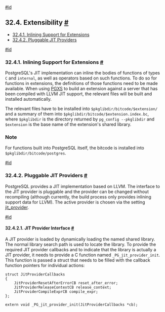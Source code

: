 [#id](#JIT-EXTENSIBILITY)

## 32.4. Extensibility [#](#JIT-EXTENSIBILITY)

- [32.4.1. Inlining Support for Extensions](jit-extensibility#JIT-EXTENSIBILITY-BITCODE)
- [32.4.2. Pluggable JIT Providers](jit-extensibility#JIT-PLUGGABLE)

[#id](#JIT-EXTENSIBILITY-BITCODE)

### 32.4.1. Inlining Support for Extensions [#](#JIT-EXTENSIBILITY-BITCODE)

PostgreSQL's JIT implementation can inline the bodies of functions of types `C` and `internal`, as well as operators based on such functions. To do so for functions in extensions, the definitions of those functions need to be made available. When using [PGXS](extend-pgxs) to build an extension against a server that has been compiled with LLVM JIT support, the relevant files will be built and installed automatically.

The relevant files have to be installed into `$pkglibdir/bitcode/$extension/` and a summary of them into `$pkglibdir/bitcode/$extension.index.bc`, where `$pkglibdir` is the directory returned by `pg_config --pkglibdir` and `$extension` is the base name of the extension's shared library.

### Note

For functions built into PostgreSQL itself, the bitcode is installed into `$pkglibdir/bitcode/postgres`.

[#id](#JIT-PLUGGABLE)

### 32.4.2. Pluggable JIT Providers [#](#JIT-PLUGGABLE)

PostgreSQL provides a JIT implementation based on LLVM. The interface to the JIT provider is pluggable and the provider can be changed without recompiling (although currently, the build process only provides inlining support data for LLVM). The active provider is chosen via the setting [jit_provider](runtime-config-client#GUC-JIT-PROVIDER).

[#id](#JIT-PLUGGABLE-PROVIDER-INTERFACE)

#### 32.4.2.1. JIT Provider Interface [#](#JIT-PLUGGABLE-PROVIDER-INTERFACE)

A JIT provider is loaded by dynamically loading the named shared library. The normal library search path is used to locate the library. To provide the required JIT provider callbacks and to indicate that the library is actually a JIT provider, it needs to provide a C function named `_PG_jit_provider_init`. This function is passed a struct that needs to be filled with the callback function pointers for individual actions:

```
struct JitProviderCallbacks
{
    JitProviderResetAfterErrorCB reset_after_error;
    JitProviderReleaseContextCB release_context;
    JitProviderCompileExprCB compile_expr;
};

extern void _PG_jit_provider_init(JitProviderCallbacks *cb);
```
